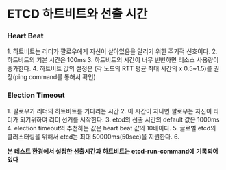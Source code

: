 <h1> ETCD 하트비트와 선출 시간</h1>

<h3>Heart Beat</h3>
1. 하트비트는 리더가 팔로우에게 자신이 살아있음을 알리기 위한 주기적 신호이다.
2. 하트비트의 기본 시간은 100ms
3. 하트비트의 시간이 너무 빈번하면 리소스 사용량이 증가한다.
4. 하트비트 값의 설정은 (각 노드의 RTT 평균 최대 시간의 x 0.5~1.5)를 권장(ping command를 통해서 확인)


<h3>Election Timeout</h3>
1. 팔로우가 리더의 하트비트를 기다리는 시간
2. 이 시간이 지나면 팔로우는 자신이 리더가 되기위하여 리더 선거를 시작한다.
3. etcd의 선출 시간의 default 값은 1000ms
4. election timeout의 추천하는 값은 heart beat 값의 10배이다.
5. 글로벌 etcd의 클러스터링을 위해서 etcd는 최대 50000ms(50sec)을 지원한다.
6. 


**본 테스트 환경에서 설정한 선출시간과 하트비트는 etcd-run-command에 기록되어 있다**